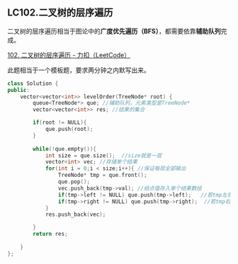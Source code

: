## LC102.二叉树的层序遍历

二叉树的层序遍历相当于图论中的**广度优先遍历（BFS）**，都需要依靠**辅助队列**完成。

[102. 二叉树的层序遍历 - 力扣（LeetCode）](https://leetcode.cn/problems/binary-tree-level-order-traversal/)

此题相当于一个模板题，要求两分钟之内默写出来。



```c++
class Solution {
public:
    vector<vector<int>> levelOrder(TreeNode* root) {
        queue<TreeNode*> que; //辅助队列，元素类型是TreeNode*
        vector<vector<int>> res; //结果的集合

        if(root != NULL){
            que.push(root);
        }
        
        while(!que.empty()){
            int size = que.size();  //size就是一层
            vector<int> vec; //存储单个结果
            for(int i = 0;i < size;i++){ //保证每层全部输出
                TreeNode* tmp = que.front();
                que.pop(); 
                vec.push_back(tmp->val); //结点值存入单个结果数组
                if(tmp->left != NULL) que.push(tmp->left);   //若tmp左孩子不空，则入队
                if(tmp->right != NULL) que.push(tmp->right);  //若tmp右孩子不空，则入队
            }
            res.push_back(vec);

        }
        return res;
        
    }
};
```

